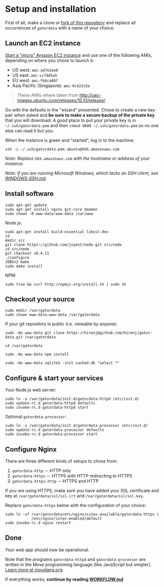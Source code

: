 # Setup and installation

First of all, make a clone or [fork of this repository](http://help.github.com/fork-a-repo/) and replace all occurrences of `gatordata` with a name of your choice.

## Launch an EC2 instance

[Start a "micro" Amazon EC2 instance](https://console.aws.amazon.com/ec2/home) and use one of the following AMIs, depending on where you chose to launch it:

- US west: `ami-ad7e2ee8`
- US east: `ami-ccf405a5`
- EU west: `ami-fb9ca98f`
- Asia Pacific (Singapore): `ami-0c423c5e`

> These AMIs where taken from <http://uec-images.ubuntu.com/releases/10.10/release/>

Go with the defaults in the "wizard" presented. Chose to create a new key pair when asked and **be sure to make a secure backup of the private key** that you will download. A good place to put your private key is in `~/.ssh/gatordata.pem` and then `chmod 0600 ~/.ssh/gatordata.pem` so no one else can read it but you.

When the instance is green and "started", log in to the machine:

    ssh -i ~/.ssh/gatordata.pem ubuntu@XXX.amazonaws.com

*Note: Replace `XXX.amazonaws.com` with the hostname or address of your instance.*

*Note: If you are running Microsoft Windows, which lacks an SSH client, see [WINDOWS-SSH.md](WINDOWS-SSH.md#readme)*.

## Install software

    sudo apt-get update
    sudo apt-get install nginx git-core daemon
    sudo chown -R www-data:www-data /var/www

Node.js:

    sudo apt-get install build-essential libssl-dev
    cd
    mkdir src
    git clone https://github.com/joyent/node.git src/node
    cd src/node
    git checkout v0.4.11
    ./configure
    JOBS=2 make
    sudo make install

NPM:

    sudo true && curl http://npmjs.org/install.sh | sudo sh

## Checkout your source

    sudo mkdir /var/gatordata
    sudo chown www-data:www-data /var/gatordata

If your git repository is public (i.e. viewable by anyone):

    sudo -Hu www-data git clone https://hirenj@github.com/hirenj/gator-data.git /var/gatordata
    
    cd /var/gatordata
    
    sudo -Hu www-data npm install

    sudo -Hu www-data sqlite3 -init cached.db "select *"

## Configure & start your services

Your Node.js web server:

    sudo ln -s /var/gatordata/init.d/gatordata-httpd /etc/init.d/
    sudo update-rc.d gatordata-httpd defaults
    sudo invoke-rc.d gatordata-httpd start
    
Optional `gatordata-processor`:
    
    sudo ln -s /var/gatordata/init.d/gatordata-processor /etc/init.d/
    sudo update-rc.d gatordata-processor defaults
    sudo invoke-rc.d gatordata-processor start


## Configure Nginx

There are three different kinds of setups to chose from:

1. `gatordata-http` -- HTTP only
2. `gatordata-https` -- HTTPS with HTTP redirecting to HTTPS
3. `gatordata-https-http` -- HTTPS and HTTP

If you are using HTTPS, make sure you have added your SSL certificate and key at `/var/gatordata/ssl/ssl.crt` and `/var/gatordata/ssl/ssl.key`.

Replace `gatordata-https` below with the configuration of your choice:

    sudo ln -sf /var/gatordata/etc/nginx/sites-available/gatordata-https \
                /etc/nginx/sites-enabled/default
    sudo invoke-rc.d nginx restart


## Done

Your web app should now be operational.

Note that the programs `gatordata-httpd` and `gatordata-processor` are written in the Move programming language (like JavaScript but simpler). [Learn more at movelang.org](http://movelang.org/).

If everything works, **continue by reading [WORKFLOW.md](https://github.com/hirenj/gator-data/blob/master/WORKFLOW.md#readme)**
